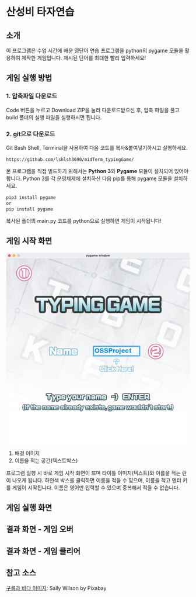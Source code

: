 # 산성비 타자연습

## 소개
이 프로그램은 수업 시간에 배운 영단어 연습 프로그램을 python의 pygame 모듈을 활용하여 제작한 게임입니다. 제시된 단어를 최대한 빨리 입력하세요!

## 게임 실행 방법
### 1. 압축파일 다운로드
Code 버튼을 누르고 Download ZIP을 눌러 다운로드받으신 후, 압축 파일을 풀고 build 폴더의 실행 파일을 실행하시면 됩니다.
### 2. git으로 다운로드
Git Bash Shell, Terminal을 사용하여 다음 코드를 복사&붙여넣기하시고 실행하세요.
```
https://github.com/lshlsh3690/midTerm_typingGame/
```
본 프로그램을 직접 빌드하기 위해서는 **Python 3**와 **Pygame** 모듈이 설치되어 있어야 합니다. Python 3를 각 운영체제에 설치하신 다음 pip를 통해 pygame 모듈을 설치하세요.
```
pip3 install pygame
or 
pip install pygame
```
복사된 폴더의 main.py 코드를 python으로 실행하면 게임이 시작됩니다!

## 게임 시작 화면
![게임 시작 화면 스크린샷](./screenshots/start.png)

1. 배경 이미지
2. 이름을 적는 공간(텍스트박스)

프로그램 실행 시 바로 게임 시작 화면이 뜨며 타이틀 이미지(텍스트)와 이름을 적는 란이 나오게 됩니다. 하얀색 박스를 클릭하면 이름을 적을 수 있으며, 이름을 적고 엔터 키를 게임이 시작됩니다. 이름은 영어만 입력할 수 있으며 중복해서 적을 수 없습니다.

## 게임 실행 화면

## 결과 화면 - 게임 오버

## 결과 화면 - 게임 클리어

## 참고 소스

<a href="https://pixabay.com/ko/users/freesally-1311100/?utm_source=link-attribution&amp;utm_medium=referral&amp;utm_campaign=image&amp;utm_content=949448">구름과 바다 이미지</a>: Sally Wilson by Pixabay
